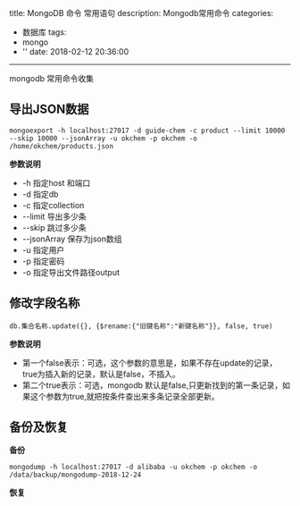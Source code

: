 title: MongoDB 命令 常用语句
description: Mongodb常用命令
categories:
  - 数据库
tags:
  - mongo
  - ''
date: 2018-02-12 20:36:00
---

mongodb 常用命令收集
## 导出JSON数据
```
mongoexport -h localhost:27017 -d guide-chem -c product --limit 10000 --skip 10000 --jsonArray -u okchem -p okchem -o /home/okchem/products.json
```
**参数说明**
* -h 指定host 和端口
* -d 指定db
* -c 指定collection
* --limit 导出多少条
* --skip 跳过多少条
* --jsonArray 保存为json数组
* -u 指定用户
* -p 指定密码
* -o  指定导出文件路径output

## 修改字段名称

```
db.集合名称.update({}, {$rename:{"旧键名称":"新键名称"}}, false, true)
```
**参数说明**

* 第一个false表示：可选，这个参数的意思是，如果不存在update的记录，true为插入新的记录，默认是false，不插入。 
* 第二个true表示：可选，mongodb 默认是false,只更新找到的第一条记录，如果这个参数为true,就把按条件查出来多条记录全部更新。
 
## 备份及恢复
**备份**
```
mongodump -h localhost:27017 -d alibaba -u okchem -p okchem -o /data/backup/mongodump-2018-12-24
```

**恢复**

